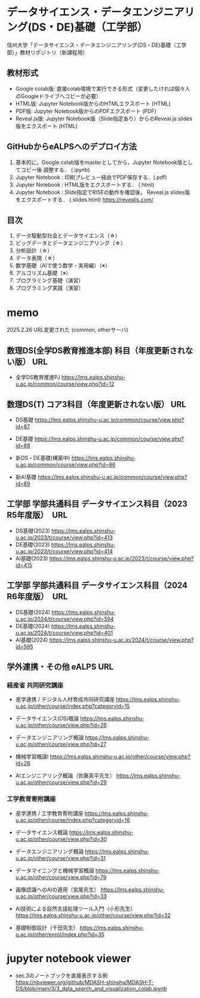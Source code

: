 # データサイエンス・データエンジニアリング(DS・DE)基礎（工学部）

信州大学「データサイエンス・データエンジニアリング(DS・DE)基礎（工学部）」教材リポジトリ（新課程用）

## 教材形式

* Google colab版: 直接colab環境で実行できる形式（変更したければ個々人のGoogleドライブへコピーが必要）
* HTML版: Jupyter Notebook版からのHTMLエクスポート (HTML)
* PDF版: Jupyter Notebook版からのPDFエクスポート (PDF)
* Reveal.js版: Jupyter Notebook版（Slide指定あり）からのReveal.js slides版をエクスポート (HTML)

## GitHubからeALPSへのデプロイ方法

1. 基本的に，Google colab版をmasterとしてから，Jupyter Notebook版としてコピー後 調整する． (.ipynb)
2. Jupyter Notebook : 印刷プレビュー経由でPDF保存する．(.pdf)
3. Jupyter Notebook : HTML版をエクスポートする． (.html)
4. Jupyter Notebook : Slide指定でRISEの動作を確認後， Reveal.js slides版をエクスポートする． (.slides.html) <https://revealjs.com/>

## 目次

1. データ駆動型社会とデータサイエンス（☆）
2. ビッグデータとデータエンジニアリング（☆）
3. 分析設計（☆）
4. データ表現（☆）
5. 数学基礎（AIで使う数学・実用編）（※）
6. アルゴリズム基礎（※）
7. プログラミング基礎（演習）
8. プログラミング実践（演習）

# memo

2025.2.26 URL変更された (common, otherサーバ)

## 数理DS(全学DS教育推進本部) 科目（年度更新されない版） URL

* 全学DS教育推進PJ <https://lms.ealps.shinshu-u.ac.jp/common/course/view.php?id=12>

## 数理DS(T) コア3科目（年度更新されない版） URL

* DS基礎 <https://lms.ealps.shinshu-u.ac.jp/common/course/view.php?id=87>
* DE基礎 <https://lms.ealps.shinshu-u.ac.jp/common/course/view.php?id=88>

* 新DS・DE基礎(構築中) <https://lms.ealps.shinshu-u.ac.jp/common/course/view.php?id=86>
* 新AI基礎 <https://lms.ealps.shinshu-u.ac.jp/common/course/view.php?id=89>

## 工学部 学部共通科目 データサイエンス科目（2023 R5年度版）　URL

* DS基礎(2023) <https://lms.ealps.shinshu-u.ac.jp/2023/t/course/view.php?id=413>
* DE基礎(2023) <https://lms.ealps.shinshu-u.ac.jp/2023/t/course/view.php?id=414>
* AI基礎(2023) <https://lms.ealps.shinshu-u.ac.jp/2023/t/course/view.php?id=415>

## 工学部 学部共通科目 データサイエンス科目（2024 R6年度版）　URL

* DS基礎(2024) <https://lms.ealps.shinshu-u.ac.jp/2024/t/course/view.php?id=594>
* DE基礎(2024) <https://lms.ealps.shinshu-u.ac.jp/2024/t/course/view.php?id=401>
* AI基礎(2024) <https://lms.ealps.shinshu-u.ac.jp/2024/t/course/view.php?id=595>

## 学外連携・その他 eALPS URL

### 経産省 共同研究講座

* 産学連携 / デジタル人材育成共同研究講座
<https://lms.ealps.shinshu-u.ac.jp/other/course/index.php?categoryid=15>

* データサイエンス(DS)概論
<https://lms.ealps.shinshu-u.ac.jp/other/course/view.php?id=26>
* データエンジニアリング概論
<https://lms.ealps.shinshu-u.ac.jp/other/course/view.php?id=27>
* 機械学習概論I
<https://lms.ealps.shinshu-u.ac.jp/other/course/view.php?id=28>
* AIエンジニアリング概論（佐藤真平先生）
<https://lms.ealps.shinshu-u.ac.jp/other/course/view.php?id=29>

### 工学教育寄附講座

* 産学連携 / 工学教育寄附講座
<https://lms.ealps.shinshu-u.ac.jp/other/course/index.php?categoryid=16>

* データサイエンス概論
<https://lms.ealps.shinshu-u.ac.jp/other/course/view.php?id=30>
* データエンジニアリング概論
<https://lms.ealps.shinshu-u.ac.jp/other/course/view.php?id=31>
* データマイニングと機械学習概論
<https://lms.ealps.shinshu-u.ac.jp/other/course/view.php?id=79>
* 画像認識へのAIの適用（宮尾先生）
<https://lms.ealps.shinshu-u.ac.jp/other/course/view.php?id=33>
* AI技術による自然言語処理ツール入門（小形先生）
<https://lms.ealps.shinshu-u.ac.jp/other/course/view.php?id=32>
* 基礎制御設計（千田先生）
<https://lms.ealps.shinshu-u.ac.jp/other/enrol/index.php?id=35>


# jupyter notebook viewer

* sec.3のノートブックを直接表示する例
https://nbviewer.org/github/MDASH-shinshu/MDASH-T-DS/blob/main/3/3_data_search_and_visualization_colab.ipynb
